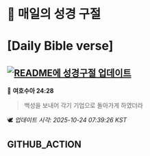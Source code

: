 # 🙏 매일의 성경 구절
# [Daily Bible verse]
## [![README에 성경구절 업데이트](https://github.com/DONGSUKA/first_test/actions/workflows/update-readme-bible.yml/badge.svg)](https://github.com/DONGSUKA/first_test/actions/workflows/update-readme-bible.yml)
<!-- START_BIBLE_VERSE -->
📖 **여호수아 24:28**
> 백성을 보내어 각기 기업으로 돌아가게 하였더라

🕊️ _업데이트 시각: 2025-10-24 07:39:26 KST_
  <!-- END_BIBLE_VERSE -->
## GITHUB_ACTION
